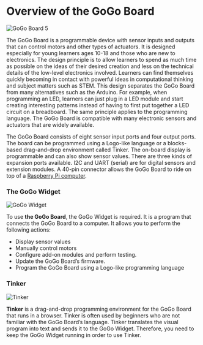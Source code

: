 # Overview of the GoGo Board


![GoGo Board 5](https://lh5.googleusercontent.com/17tsV9kfvhpPcAZYZ_wOjowRKrjiFHYJkLYbz5q8XhHpOLyCaOSUJTkyBfY7Jux8MWOk1wCI1MklfAnxjKHtrtGyqcBm5m8SFYZRWERY7vHG1WxAGzPYy90QgFRjqszl3tPWWqSa "GoGo Board 5")


The GoGo Board is a programmable device with sensor inputs and outputs that can control motors and other types of actuators. It is designed especially for young learners ages 10-18 and those who are new to electronics. The design principle is to allow learners to spend as much time as possible on the ideas of their desired creation and less on the technical details of the low-level electronics involved. Learners can find themselves quickly becoming in contact with powerful ideas in computational thinking and subject matters such as STEM. This design separates the GoGo Board from many alternatives such as the Arduino. For example, when programming an LED, learners can just plug in a LED module and start creating interesting patterns instead of having to first put together a LED circuit on a breadboard. The same principle applies to the programming language. The GoGo Board is compatible with many electronic sensors and actuators that are widely available.

The GoGo Board consists of eight sensor input ports and four output ports. The board can be programmed using a Logo-like language or a blocks-based drag-and-drop environment called Tinker. The on-board display is programmable and can also show sensor values. There are three kinds of expansion ports available. I2C and UART (serial) are for digital sensors and extension modules. A 40-pin connector allows the GoGo Board to ride on top of a [Raspberry Pi computer](https://www.raspberrypi.org).


### The GoGo Widget

![GoGo Widget](https://lh3.googleusercontent.com/6iu7x1GUyLxRduVor62zPlh1qN2_TvRHmvkXysG3cUQywgrMxUIpwf8eeTPmkErgq7vZnczJTd_P70lDK1KaawJf2atqsYy3zZVBeRxTPRQ2bOnBmg_TF8VRbOD3Yuc5vAVSLr7N "GoGo Widget")

To use **the GoGo Board**, the GoGo Widget is required. It is a program that connects the GoGo Board to a computer. It allows you to perform the following actions:
* Display sensor values
* Manually control motors
* Configure add-on modules and perform testing.
* Update the GoGo Board’s firmware.
* Program the GoGo Board using a Logo-like programming language

### Tinker


![Tinker](https://lh4.googleusercontent.com/E9SKPjZDu_iJ0F3sJa58jDs0_IIbFLho_yCm8db_rXG6uXtmRsgZCA98lS1czDMZGB2cz9XKfITaY97Z9-ugiG8Ut2Z0vD6-1jz_1buh_mQlU4Kstbr38kRxJ3dKdcK8wubrEcDQ "Tinker")

**Tinker** is a drag-and-drop programming environment for the GoGo Board that runs in a browser. Tinker is often used by beginners who are not familiar with the GoGo Board’s language. Tinker translates the visual program into text and sends it to the GoGo Widget. Therefore, you need to keep the GoGo Widget running in order to use Tinker.

